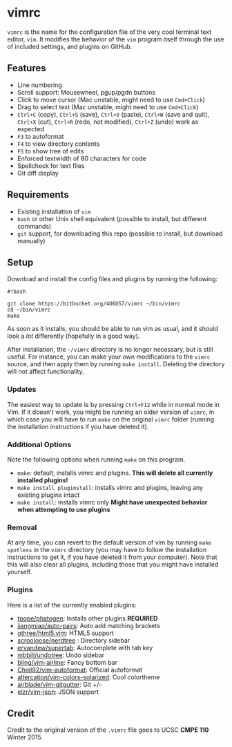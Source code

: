 # vimrc #

`vimrc` is the name for the configuration file of the very cool terminal text
editor, `vim`. It modifies the behavior of the `vim` program itself through the
use of included settings, and plugins on GitHub.

## Features ##

* Line numbering
* Scroll support: Mousewheel, pgup/pgdn buttons
* Click to move cursor (Mac unstable, might need to use `Cmd+Click`)
* Drag to select text (Mac unstable, might need to use `Cmd+Click`)
* `Ctrl+C` (copy), `Ctrl+S` (save), `Ctrl+V` (paste), `Ctrl+W` (save and quit), `Ctrl+X` (cut), `Ctrl+R` (redo, not modified), `Ctrl+Z` (undo) work as expected
* `F3` to autoformat
* `F4` to view directory contents
* `F5` to show tree of edits
* Enforced textwidth of 80 characters for code
* Spellcheck for text files
* Git diff display

## Requirements ##

* Existing installation of `vim`
* `bash` or other Unix shell equivalent (possible to install, but different commands)
* `git` support, for downloading this repo (possible to install, but download manually)

## Setup ##

Download and install the config files and plugins by running the following:

```
#!bash

git clone https://bitbucket.org/4U6U57/vimrc ~/bin/vimrc
cd ~/bin/vimrc
make
```

As soon as it installs, you should be able to run vim as usual, and it should
look a *lot* differently (hopefully in a good way).

After installation, the `~/vimrc` directory is no longer necessary, but is still
useful. For instance, you can make your own modifications to the `vimrc` source,
and then apply them by running `make install`. Deleting the directory will not
affect functionality.

### Updates ###
The easiest way to update is by pressing `Ctrl+F12` while in normal mode in Vim.
If it doesn't work, you might be running an older version of `vimrc`, in which
case you will have to run `make` on the original `vimrc` folder (running the
installation instructions if you have deleted it).

### Additional Options ###

Note the following options when running `make` on this program.

* `make`: default, installs vimrc and plugins. **This will delete all currently installed plugins!**
* `make install pluginstall`: installs vimrc and plugins, leaving any existing plugins intact
* `make install`: installs vimrc only **Might have unexpected behavior when attempting to use plugins**

### Removal ###

At any time, you can revert to the default version of vim by running `make
spotless` in the `vimrc` directory (you may have to follow the installation
instructions to get it, if you have deleted it from your computer). Note that
this will also clear all plugins, including those that you might have installed
yourself.

### Plugins ###

Here is a list of the currently enabled plugins:

* [tpope/phatogen](https://github.com/tpope/vim-pathogen): Installs other plugins **REQUIRED**
* [jiangmiao/auto-pairs](https://github.com/jiangmiao/auto-pairs): Auto add matching brackets
* [othree/html5.vim](https://github.com/othree/html5.vim): HTML5 support
* [scrooloose/nerdtree](https://github.com/scrooloose/nerdtree) : Directory sidebar
* [ervandew/supertab](https://github.com/ervandew/supertab): Autocomplete with tab key
* [mbbill/undotree](https://github.com/mbbill/undotree): Undo sidebar
* [bling/vim-airline](https://github.com/bling/vim-airline): Fancy bottom bar
* [Chiel92/vim-autoformat](https://github.com/Chiel92/vim-autoformat): Official autoformat
* [altercation/vim-colors-solarized](https://github.com/altercation/vim-colors-solarized): Cool colortheme
* [airblade/vim-gitgutter](https://github.com/airblade/vim-gitgutter): Git +/-
* [elzr/vim-json](https://github.com/elzr/vim-json): JSON support

## Credit ##

Credit to the original version of the `.vimrc` file goes to UCSC **CMPE 110** Winter 2015.

